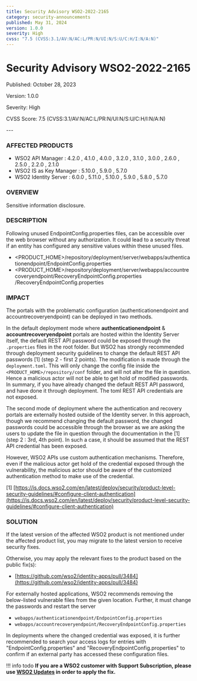 ```yaml
---
title: Security Advisory WSO2-2022-2165
category: security-announcements
published: May 31, 2024
version: 1.0.0
severity: High
cvss: "7.5 (CVSS:3.1/AV:N/AC:L/PR:N/UI:N/S:U/C:H/I:N/A:N)"
---
```


# Security Advisory WSO2-2022-2165

<p class="doc-info">Published: October 28, 2023</p>
<p class="doc-info">Version: 1.0.0</p>
<p class="doc-info">Severity: High</p>
<p class="doc-info">CVSS Score: 7.5 (CVSS:3.1/AV:N/AC:L/PR:N/UI:N/S:U/C:H/I:N/A:N)</p>
---

### AFFECTED PRODUCTS
* WSO2 API Manager : 4.2.0 , 4.1.0 , 4.0.0 , 3.2.0 , 3.1.0 , 3.0.0 , 2.6.0 , 2.5.0 , 2.2.0 , 2.1.0
* WSO2 IS as Key Manager : 5.10.0 , 5.9.0 , 5.7.0
* WSO2 Identity Server : 6.0.0 , 5.11.0 , 5.10.0 , 5.9.0 , 5.8.0 , 5.7.0


### OVERVIEW
Sensitive information disclosure.

### DESCRIPTION
Following unused EndpointConfig.properties files, can be accessible over the web browser without any authorization. It could lead to a security threat if an entity has configured any sensitive values within these unused files.

- <PRODUCT_HOME\>/repository/deployment/server/webapps/authenticationendpoint/EndpointConfig.properties
- <PRODUCT_HOME\>/repository/deployment/server/webapps/accountrecoveryendpoint/RecoveryEndpointConfig.properties
  /RecoveryEndpointConfig.properties


### IMPACT
The portals with the problematic configuration (authenticationendpoint and accountrecoveryendpoint) can be deployed in two methods.

In the default deployment mode where **authenticationendpoint** & **accountrecoveryendpoint** portals are hosted within the Identity Server itself, the default REST API password could be exposed through the `.properties` files in the root folder. But WSO2 has strongly recommended through deployment security guidelines to change the default REST API passwords [1] (step 2 - first 2 points). The modification is made through the `deployment.toml`. This will only change the config file inside the `<PRODUCT_HOME>/repository/conf` folder, and will not alter the file in question. Hence a malicious actor will not be able to get hold of modified passwords. In summary, if you have already changed the default REST API password, and have done it through deployment. The toml REST API credentials are not exposed.

The second mode of deployment where the authentication and recovery portals are externally hosted outside of the Identity server. In this approach, though we recommend changing the default password, the changed passwords could be accessible through the browser as we are asking the users to update the file in question through the documentation in the [1] (step 2 : 3rd, 4th point). In such a case, it should be assumed that the REST API credential has been exposed.

However, WSO2 APIs use custom authentication mechanisms. Therefore, even if the malicious actor get hold of the credential exposed through the vulnerability, the malicious actor should be aware of the customized authentication method to make use of the credential.

[1] [https://is.docs.wso2.com/en/latest/deploy/security/product-level-security-guidelines/#configure-client-authentication](https://is.docs.wso2.com/en/latest/deploy/security/product-level-security-guidelines/#configure-client-authentication)


### SOLUTION
If the latest version of the affected WSO2 product is not mentioned under the affected product list, you may migrate to the latest version to receive security fixes.

Otherwise, you may apply the relevant fixes to the product based on the public fix(s):

* [https://github.com/wso2/identity-apps/pull/3484](https://github.com/wso2/identity-apps/pull/3484)

For externally hosted applications, WSO2 recommends removing the below-listed vulnerable files from the given location. Further, it must change the passwords and restart the server

- `webapps/authenticationendpoint/EndpointConfig.properties`
- `webapps/accountrecoveryendpoint/RecoveryEndpointConfig.properties`
  
In deployments where the changed credential was exposed, it is further recommended to search your access logs for entries with "EndpointConfig.properties" and "RecoveryEndpointConfig.properties" to confirm if an external party has accessed these configuration files.

!!! info todo
    **If you are a WSO2 customer with Support Subscription, please use [WSO2 Updates](https://wso2.com/updates/) in order to apply the fix.**
